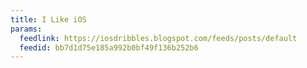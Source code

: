```yaml
---
title: I Like iOS
params:
  feedlink: https://iosdribbles.blogspot.com/feeds/posts/default
  feedid: bb7d1d75e185a992b0bf49f136b252b6
---
```

